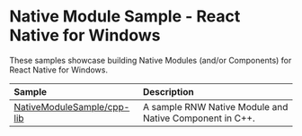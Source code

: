 # Native Module Sample - React Native for Windows

These samples showcase building Native Modules (and/or Components) for React Native for Windows.

<div align="center">

| Sample | Description |
|:-------|:------------|
| [NativeModuleSample/cpp-lib](./cpp-lib) | A sample RNW Native Module and Native Component in C++. |

</div>

